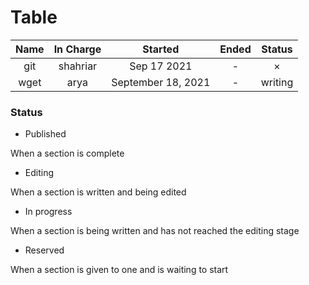 # Table

|Name|In Charge|Started|Ended|Status|
|:-:|:-:|:-:|:-:|:-:|
|git|shahriar|Sep 17 2021|-|&times;|
|wget|arya|September 18, 2021|-|writing|

### Status

- Published

When a section is complete

- Editing

When a section is written and being edited

- In progress

When a section is being written and has not reached the editing stage

- Reserved

When a section is given to one and is waiting to start

